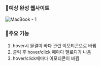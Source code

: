 ### 🐋예상 완성 웹사이트
![MacBook - 1](https://user-images.githubusercontent.com/60344240/118756963-018d0380-b8a7-11eb-84db-77f57a91867d.png)

### 🐬주요 기능
1. hover시 물결이 바다 관련 이모티콘으로 바뀜
2. 클릭 후 hover/click 때마다 멜로디가 나옴
3. hover/click때마다 이모티콘이 바뀜
